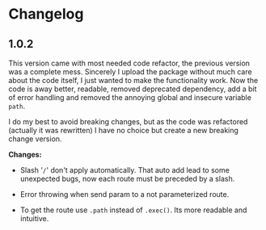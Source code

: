 # Changelog

## 1.0.2

This version came with most needed code refactor, the previous version was a complete mess. Sincerely I upload the package without much care about the code itself, I just wanted to make the functionality work. Now the code is away better, readable, removed deprecated dependency, add a bit of error handling and removed the annoying global and insecure variable `path`.

I do my best to avoid breaking changes, but as the code was refactored (actually it was rewritten) I have no choice but create a new breaking change version.

**Changes:**

- Slash '`/`' don't apply automatically. That auto add lead to some unexpected bugs, now each route must be preceded by a slash.

- Error throwing when send param to a not parameterized route.

- To get the route use `.path` instead of `.exec()`. Its more readable and intuitive.